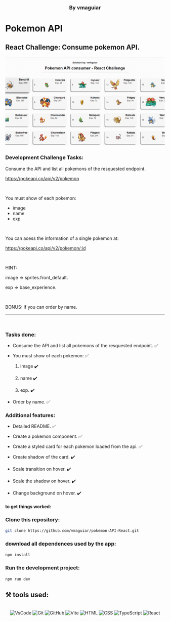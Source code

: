 <h3 style="display: block" align = "center"> By vmaguiar </ h3>

# Pokemon API

## React Challenge: Consume pokemon API.
<p align='center'>
  <img width='600' src='src/assets/to_readme/app-gif.gif'
</p>

### Development Challenge Tasks:
Consume the API and list all pokemons of the resquested endpoint. </p>
https://pokeapi.co/api/v2/pokemon

<br>

You must show of each pokemon:
 - image
 - name
 - exp

<br>

You can acess the information of a single pokemon at: </p>
https://pokeapi.co/api/v2/pokemon/:id

<br>

HINT: </p>
image => sprites.front_default. </p>
exp => base_experience. </p><br>

BONUS: If you can order by name. </p>

<hr><br>

### Tasks done:
* Consume the API and list all pokemons of the resquested endpoint.  ✅</p> 
* You must show of each pokemon: ✅</p>
  1. image ✔️</p>
  2. name ✔️</p>
  3. exp. ✔️</p>
* Order by name. ✅</p>

### Additional features:

* Detailed README. ✅</p>
* Create a pokemon component. ✅</p>
* Create a styled card for each pokemon loaded from the api. ✅</p>
 * Create shadow of the card. ✔️</p>
 * Scale transition on hover. ✔️</p>
 * Scale the shadow on hover. ✔️</p>
 * Change background on hover. ✔️</p>

#### to get things worked:

### Clone this repository:

```bash 
git clone https://github.com/vmaguiar/pokemon-API-React.git
```

### download all dependences used by the app:

```bash 
npm install
```

### Run the development project:

```bash 
npm run dev
```

## ⚒️  tools used:

</div>


 <div style="display: inline_block" align = "center"><br>

  <img align="center" alt="VsCode " height="40" width="40" src="https://cdn.icon-icons.com/icons2/2107/PNG/512/file_type_vscode_icon_130084.png" />
  <img align="center" alt="Git" height="40" width="40" src="https://git-scm.com/images/logos/downloads/Git-Icon-1788C.png" />
  <img align="center" alt="GitHub" height="40" width="40" src="https://cdn-icons-png.flaticon.com/512/25/25231.png" />
  <img align="center" alt="Vite" height="45" width="45" src="https://cdn.worldvectorlogo.com/logos/vitejs.svg" />
  <img align="center" alt="HTML" height="40" width="40" src="https://cdn.jsdelivr.net/gh/devicons/devicon/icons/html5/html5-original.svg" />
  <img align="center" alt="CSS" height="40" width="40" src="https://cdn.jsdelivr.net/gh/devicons/devicon/icons/css3/css3-original.svg"/>
  <img align="center" alt="TypeScript" height="40" width="40" src="https://cdn.worldvectorlogo.com/logos/typescript.svg" />
  <img align="center" alt="React " height="40" width="45" src="https://upload.wikimedia.org/wikipedia/commons/thumb/a/a7/React-icon.svg/2300px-React-icon.svg.png" />
            
</div>

